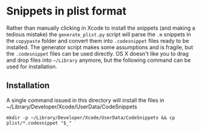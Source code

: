 # Snippets in plist format

Rather than manually clicking in Xcode to install the snippets (and making a tedious mistake) the `generate_plist.py` script will parse the `.m` snippets in the `copypaste` folder and convert them into `.codesnippet` files ready to be installed.
The generator script makes some assumptions and is fragile, but the `.codesnippet` files can be used directly.  OS X doesn't like you to drag and drop files into `~/Library` anymore, but the following command can be used for installation.

## Installation

A single command issued in this directory will install the files in ~/Library/Developer/Xcode/UserData/CodeSnippets 

`mkdir -p ~/Library/Developer/Xcode/UserData/CodeSnippets && cp plist/*.codesnippet "$_" `
